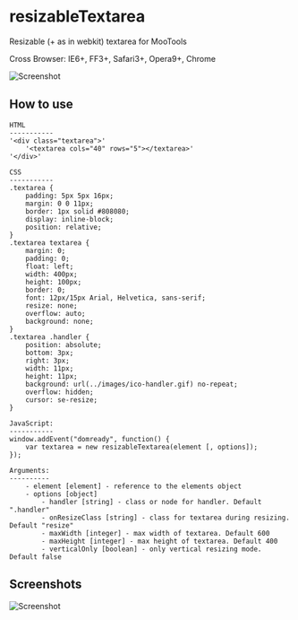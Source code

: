 resizableTextarea
=================

Resizable (+ as in webkit) textarea for MooTools

Cross Browser: IE6+, FF3+, Safari3+, Opera9+, Chrome

![Screenshot](http://juverman.narod.ru/resizableTextarea/screen.png)

How to use
----------
	HTML
	-----------
	'<div class="textarea">'
		'<textarea cols="40" rows="5"></textarea>'
	'</div>'
	
	CSS
	-----------
	.textarea {
		padding: 5px 5px 16px;
		margin: 0 0 11px;
		border: 1px solid #808080;
		display: inline-block;
		position: relative;
	}
	.textarea textarea {
		margin: 0;
		padding: 0;
		float: left;
		width: 400px;
		height: 100px;
		border: 0;
		font: 12px/15px Arial, Helvetica, sans-serif;
		resize: none;
		overflow: auto;
		background: none;
	}
	.textarea .handler {
		position: absolute;
		bottom: 3px;
		right: 3px;
		width: 11px;
		height: 11px;
		background: url(../images/ico-handler.gif) no-repeat;
		overflow: hidden;
		cursor: se-resize;
	}
	
	JavaScript:
	-----------
	window.addEvent("domready", function() {
        var textarea = new resizableTextarea(element [, options]);
    });
	
	Arguments:
	----------
		- element [element] - reference to the elements object
		- options [object]
			- handler [string] - class or node for handler. Default ".handler"
			- onResizeClass [string] - class for textarea during resizing. Default "resize"
			- maxWidth [integer] - max width of textarea. Default 600
			- maxHeight [integer] - max height of textarea. Default 400
			- verticalOnly [boolean] - only vertical resizing mode. Default false
			
Screenshots
-----------
![Screenshot](http://juverman.narod.ru/resizableTextarea/screen-1.jpg)